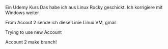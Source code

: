 Ein Udemy Kurs
Das habe ich aus Linux Rocky geschickt.
Ich korrigiere mit Windows weiter



From Accout 2 sende ich diese Linie
Linux VM, gmail


Trying to use new Account

Account 2 make branch!






